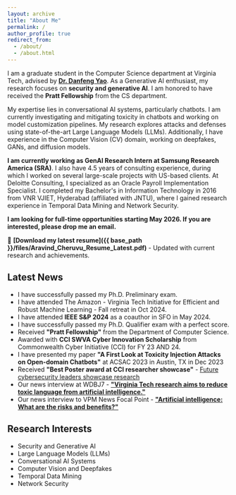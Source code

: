 ```yaml
---
layout: archive
title: "About Me"
permalink: /
author_profile: true
redirect_from: 
  - /about/
  - /about.html
---
```


I am a graduate student in the Computer Science department at Virginia Tech, advised by **[Dr. Danfeng Yao](https://yaogroup.cs.vt.edu/index.html)**. As a Generative AI enthusiast, my research focuses on **security and generative AI**. I am honored to have received the **Pratt Fellowship** from the CS department.

My expertise lies in conversational AI systems, particularly chatbots. I am currently investigating and mitigating toxicity in chatbots and working on model customization pipelines. My research explores attacks and defenses using state-of-the-art Large Language Models (LLMs). Additionally, I have experience in the Computer Vision (CV) domain, working on deepfakes, GANs, and diffusion models. 

**I am currently working as GenAI Research Intern at Samsung Research America (SRA)**. I also have 4.5 years of consulting experience, during which I worked on several large-scale projects with US-based clients. At Deloitte Consulting, I specialized as an Oracle Payroll Implementation Specialist. I completed my Bachelor's in Information Technology in 2016 from VNR VJIET, Hyderabad (affiliated with JNTU), where I gained research experience in Temporal Data Mining and Network Security.

**I am looking for full-time opportunities starting May 2026. If you are interested, please drop me an email.**

📄 **[Download my latest resume]({{ base_path }}/files/Aravind_Cheruvu_Resume_Latest.pdf)** - Updated with current research and achievements.

## Latest News
* I have successfully passed my Ph.D. Preliminary exam.
* I have attended The Amazon - Virginia Tech Initiative for Efficient and Robust Machine Learning - Fall retreat in Oct 2024.
* I have attended **IEEE S&P 2024** as a coauthor in SFO in May 2024.
* I have successfully passed my Ph.D. Qualifier exam with a perfect score.
* Received **"Pratt Fellowship"** from the Department of Computer Science.
* Awarded with **CCI SWVA Cyber Innovation Scholarship** from Commonwealth Cyber Initiative (CCI) for FY 23 AND 24.
* I have presented my paper **"A First Look at Toxicity Injection Attacks on Open-domain Chatbots"** at ACSAC 2023 in Austin, TX in Dec 2023
* Received **"Best Poster award at CCI researcher showcase"** - [Future cybersecurity leaders showcase research](https://news.vt.edu/articles/2023/04/future-cybersecurity-leaders-showcase-research.html)
* Our news interview at WDBJ7 - [**"Virginia Tech research aims to reduce toxic language from artificial intelligence."**](https://www.wdbj7.com/2023/05/01/virginia-tech-research-aims-reduce-toxic-language-artificial-intelligence/)
* Our news interview to VPM News Focal Point - [**"Artificial intelligence: What are the risks and benefits?"**](https://www.pbs.org/video/artificial-intelligence-what-are-the-risks-and-benefits-kaz2/)

## Research Interests
* Security and Generative AI
* Large Language Models (LLMs) 
* Conversational AI Systems
* Computer Vision and Deepfakes
* Temporal Data Mining
* Network Security 